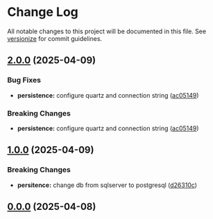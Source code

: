 # Change Log

All notable changes to this project will be documented in this file. See [versionize](https://github.com/versionize/versionize) for commit guidelines.

<a name="2.0.0"></a>
## [2.0.0](https://www.github.com/Rael-G/TLMaster/releases/tag/v2.0.0) (2025-04-09)

### Bug Fixes

* **persistence:** configure quartz and connection string ([ac05149](https://www.github.com/Rael-G/TLMaster/commit/ac051498ce6fec731dd18a1f1ebf2fad0f4f3330))

### Breaking Changes

* **persistence:** configure quartz and connection string ([ac05149](https://www.github.com/Rael-G/TLMaster/commit/ac051498ce6fec731dd18a1f1ebf2fad0f4f3330))

<a name="1.0.0"></a>
## [1.0.0](https://www.github.com/Rael-G/TLMaster/releases/tag/v1.0.0) (2025-04-09)

### Breaking Changes

* **persitence:** change db from sqlserver to postgresql ([d26310c](https://www.github.com/Rael-G/TLMaster/commit/d26310ce2fe347f94ca9448ea134f2adb5f39d86))

<a name="0.0.0"></a>
## [0.0.0](https://www.github.com/Rael-G/TLMaster/releases/tag/v0.0.0) (2025-04-08)


